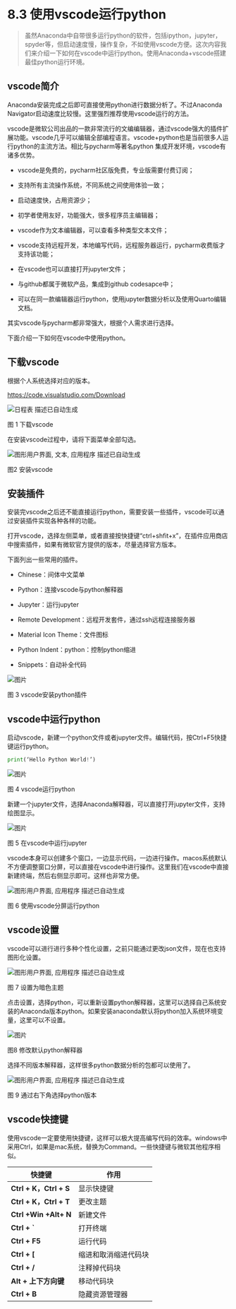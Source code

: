 

# 8.3 使用vscode运行python

> 虽然Anaconda中自带很多运行python的软件，包括ipython，jupyter，spyder等，但启动速度慢，操作复杂，不如使用vscode方便。这次内容我们来介绍一下如何在vscode中运行python。使用Anaconda+vscode搭建最佳python运行环境。


## vscode简介
Anaconda安装完成之后即可直接使用python进行数据分析了。不过Anaconda Navigator启动速度比较慢。这里强烈推荐使用vscode运行的方法。

vscode是微软公司出品的一款非常流行的文编编辑器，通过vscode强大的插件扩展功能。vscode几乎可以编辑全部编程语言。vscode+python也是当前很多人运行python的主流方法。相比与pycharm等著名python 集成开发环境，vscode有诸多优势。

- vscode是免费的，pycharm社区版免费，专业版需要付费订阅；

- 支持所有主流操作系统，不同系统之间使用体验一致；

- 启动速度快，占用资源少；

- 初学者使用友好，功能强大，很多程序员主编辑器；

- vscode作为文本编辑器，可以查看多种类型文本文件；

- vscode支持远程开发，本地编写代码，远程服务器运行，pycharm收费版才支持该功能；

- 在vscode也可以直接打开jupyter文件；

- 与github都属于微软产品，集成到github codesapce中；

- 可以在同一款编辑器运行python，使用jupyter数据分析以及使用Quarto编辑文档。

其实vscode与pycharm都非常强大，根据个人需求进行选择。

下面介绍一下如何在vscode中使用python。

## 下载vscode

根据个人系统选择对应的版本。

<https://code.visualstudio.com/Download>

![日程表  描述已自动生成](./a3.assets/clip_image002.jpg)

图 1 下载vscode

 在安装vscode过程中，请将下面菜单全部勾选。

![图形用户界面, 文本, 应用程序  描述已自动生成](./a3.assets/clip_image004.jpg)

图2  安装vscode

##  安装插件

安装完vscode之后还不能直接运行python，需要安装一些插件，vscode可以通过安装插件实现各种各样的功能。

打开vscode，选择左侧菜单，或者直接按快捷键“ctrl+shfit+x”，在插件应用商店中搜索插件，如果有微软官方提供的版本，尽量选择官方版本。

下面列出一些常用的插件。

 

- Chinese：间体中文菜单

- Python：连接vscode与python解释器

- Jupyter：运行jupyter

- Remote Development：远程开发套件，通过ssh远程连接服务器

- Material Icon Theme：文件图标

- Python Indent：python：控制python缩进

- Snippets：自动补全代码

 

![图片](./a3.assets/clip_image006.png)

图 3 vscode安装python插件


## vscode中运行python

启动vscode，新建一个python文件或者jupyter文件。编辑代码，按Ctrl+F5快捷键运行python。

```python
print(‘Hello Python World!’)
```

![图片](./a3.assets/clip_image008.png)

图 4 vscode运行python

新建一个jupyter文件，选择Anaconda解释器，可以直接打开jupyter文件，支持绘图显示。

![图片](./a3.assets/clip_image010.png)

图 5 在vscode中运行jupyter

vscode本身可以创建多个窗口，一边显示代码，一边进行操作。macos系统默认不方便调整窗口分屏，可以直接在vscode中进行操作。这里我们在vscode中直接新建终端，然后右侧显示即可。这样也非常方便。

![图形用户界面, 应用程序  描述已自动生成](./a3.assets/clip_image012.jpg)

图 6 使用vscode分屏运行python

 

##  vscode设置

vscode可以进行进行多种个性化设置，之前只能通过更改json文件，现在也支持图形化设置。

![图形用户界面, 应用程序  描述已自动生成](./a3.assets/clip_image014.jpg)

图 7 设置为暗色主题

点击设置，选择python，可以重新设置python解释器，这里可以选择自己系统安装的Anaconda版本python。如果安装anaconda默认将python加入系统环境变量，这里可以不设置。

![图片](./a3.assets/clip_image016.png)

图8 修改默认python解释器

选择不同版本解释器，这样很多python数据分析的包都可以使用了。

![图形用户界面, 应用程序  描述已自动生成](./a3.assets/clip_image018.jpg)

图 9 通过右下角选择python版本

##  vscode快捷键

使用vscode一定要使用快捷键，这样可以极大提高编写代码的效率。windows中采用Ctrl，如果是mac系统，替换为Command。一些快捷键与微软其他程序相似。

| **快捷键**             | **作用**             |
| ---------------------- | -------------------- |
| **Ctrl + K，Ctrl + S** | 显示快捷键           |
| **Ctrl + K，Ctrl + T** | 更改主题             |
| **Ctrl +Win +Alt+ N**  | 新建文件             |
| **Ctrl + `**           | 打开终端             |
| **Ctrl + F5**          | 运行代码             |
| **Ctrl + [**           | 缩进和取消缩进代码块 |
| **Ctrl + /**           | 注释掉代码块         |
| **Alt + 上下方向键**   | 移动代码块           |
| **Ctrl + B**           | 隐藏资源管理器       |

 